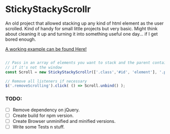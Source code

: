 StickyStackyScrollr
===================

An old project that allowed stacking up any kind of html element as the user scrolled.  Kind of handy for small little projects but very basic.  Might think about cleaning it up and turning it into something useful one day... if I get bored enough.

[A working example can be found Here!](http://codepen.io/SamPedley/full/jbWGyJ)

```javascript

// Pass in an array of elements you want to stack and the parent container
// if it's not the window
const Scroll = new StickyStackyScrollr(['.class','#id', 'element'], '.parent');

// Remove all listeners if necessary
$('.removeScrolling').click( () => Scroll.unbind() );

```


### TODO:
- [ ] Remove dependency on jQuery.
- [ ] Create build for npm version.
- [ ] Create Browser unminified and minified versions.
- [ ] Write some Tests n stuff.
